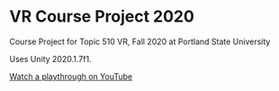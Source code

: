 # VR Course Project 2020
Course Project for Topic 510 VR, Fall 2020 at Portland State University

Uses Unity 2020.1.7f1.

[Watch a playthrough on YouTube](https://www.youtube.com/watch?v=0zXWbpAFfPg)
